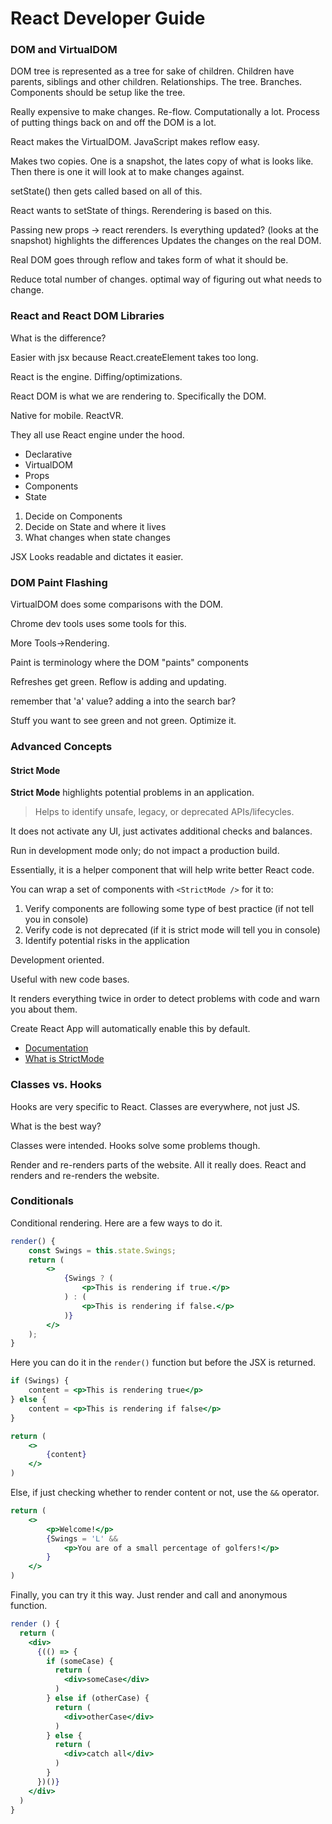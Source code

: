 React Developer Guide
=====================

### DOM and VirtualDOM

DOM tree is represented as a tree for sake of children.
Children have parents, siblings and other children.
Relationships. The tree. Branches.
Components should be setup like the tree.

Really expensive to make changes.
Re-flow. Computationally a lot. Process of putting things
back on and off the DOM is a lot.

React makes the VirtualDOM. JavaScript makes reflow easy.

Makes two copies. One is a snapshot, the lates copy of what 
is looks like. Then there is one it will look at to make
changes against.

setState() then gets called based on all of this.

React wants to setState of things. Rerendering is based on this.

Passing new props -> react rerenders.
Is everything updated? (looks at the snapshot) highlights the differences
Updates the changes on the real DOM.

Real DOM goes through reflow and takes form of what it should be.

Reduce total number of changes. optimal way of figuring out what needs to change.


### React and React DOM Libraries

What is the difference?

Easier with jsx because React.createElement takes too long.

React is the engine. Diffing/optimizations.

React DOM is what we are rendering to. Specifically the DOM.

Native for mobile. ReactVR.

They all use React engine under the hood.

 * Declarative
 * VirtualDOM
 * Props
 * Components
 * State

 1. Decide on Components
 2. Decide on State and where it lives
 3. What changes when state changes

JSX Looks readable and dictates it easier.

### DOM Paint Flashing

VirtualDOM does some comparisons with the DOM.

Chrome dev tools uses some tools for this.

More Tools->Rendering.

Paint is terminology where the DOM "paints" components

Refreshes get green. Reflow is adding and updating.

remember that 'a' value? adding a into the search bar?

Stuff you want to see green and not green. Optimize it.


### Advanced Concepts

#### Strict Mode

**Strict Mode** highlights potential problems in an application.

> Helps to identify unsafe, legacy, or deprecated APIs/lifecycles.

It does not activate any UI, just activates additional checks and balances.

Run in development mode only; do not impact a production build.

Essentially, it is a helper component that will help write better React code.

You can wrap a set of components with `<StrictMode />` for it to:

 1. Verify components are following some type of best practice (if not tell you in console)
 2. Verify code is not deprecated (if it is strict mode will tell you in console)
 3. Identify potential risks in the application

Development oriented.

Useful with new code bases.

It renders everything twice in order to detect problems with code and warn you about them.

Create React App will automatically enable this by default.

 * [Documentation](https://reactjs.org/docs/strict-mode.html)
 * [What is StrictMode](https://www.geeksforgeeks.org/what-is-strictmode-in-react/)

### Classes vs. Hooks

Hooks are very specific to React. Classes are everywhere, not just JS.

What is the best way?

Classes were intended. Hooks solve some problems though.

Render and re-renders parts of the website. All it really does. React and renders and re-renders
the website.

### Conditionals

Conditional rendering. Here are a few ways to do it.

```jsx
render() {
    const Swings = this.state.Swings;
    return (
        <>
            {Swings ? (
                <p>This is rendering if true.</p>
            ) : (
                <p>This is rendering if false.</p>
            )}
        </>
    );
}
```
Here you can do it in the `render()` function but before the JSX is returned.
```jsx
if (Swings) {
    content = <p>This is rendering true</p>
} else {
    content = <p>This is rendering if false</p>
}

return (
    <>
        {content}
    </>
)
```
Else, if just checking whether to render content or not, use the `&&` operator.
```jsx
return (
    <>
        <p>Welcome!</p>
        {Swings = 'L' &&
            <p>You are of a small percentage of golfers!</p>
        }
    </>
)
```
Finally, you can try it this way. Just render and call and anonymous function.
```jsx
render () {
  return (
    <div>
      {(() => {
        if (someCase) {
          return (
            <div>someCase</div>
          )
        } else if (otherCase) {
          return (
            <div>otherCase</div>
          )
        } else {
          return (
            <div>catch all</div>
          )
        }
      })()}
    </div>
  )
}
```